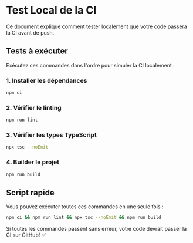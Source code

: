 # Test Local de la CI

Ce document explique comment tester localement que votre code passera la CI avant de push.

## Tests à exécuter

Exécutez ces commandes dans l'ordre pour simuler la CI localement :

### 1. Installer les dépendances
```bash
npm ci
```

### 2. Vérifier le linting
```bash
npm run lint
```

### 3. Vérifier les types TypeScript
```bash
npx tsc --noEmit
```

### 4. Builder le projet
```bash
npm run build
```

## Script rapide

Vous pouvez exécuter toutes ces commandes en une seule fois :

```bash
npm ci && npm run lint && npx tsc --noEmit && npm run build
```

Si toutes les commandes passent sans erreur, votre code devrait passer la CI sur GitHub! ✅

